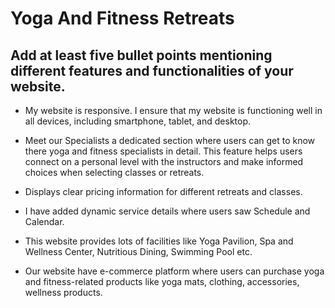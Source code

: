 # Yoga And Fitness Retreats 

## Add at least five bullet points mentioning different features and functionalities of your website.

 - My website is responsive. I ensure that my website is functioning well in all devices, including smartphone, tablet, and desktop.

 - Meet our Specialists a dedicated section where users can get to know there yoga and fitness specialists in detail. This
   feature helps users connect on a personal level with the instructors and make informed choices when selecting classes or retreats.
 - Displays clear pricing information for different retreats and classes.
 - I have added dynamic service details where users saw Schedule and Calendar.
 - This website  provides lots of facilities like Yoga Pavilion, Spa and Wellness Center, Nutritious Dining, Swimming Pool etc.
 - Our website have e-commerce platform where users can purchase yoga and fitness-related products like yoga mats, clothing, accessories, wellness products.





